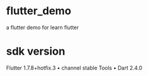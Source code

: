 # flutter_demo
a flutter demo for learn flutter
# sdk version
Flutter 1.7.8+hotfix.3 • channel stable 
Tools • Dart 2.4.0

